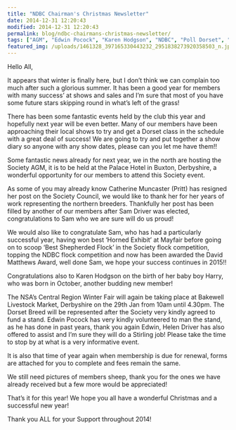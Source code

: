 ```yaml
---
title: "NDBC Chairman's Christmas Newsletter"
date: 2014-12-31 12:20:43
modified: 2014-12-31 12:20:43
permalink: blog/ndbc-chairmans-christmas-newsletter/
tags: ["AGM", "Edwin Pocock", "Karen Hodgson", "NDBC", "Poll Dorset", "Sam Driver", "Sandy Lane"]
featured_img: /uploads/1461328_397165330443232_2951838273920358503_n.jpg
---
```


Hello All,

It appears that winter is finally here, but I don’t think we can complain too much after such a glorious summer. It has been a good year for members with many success’ at shows and sales and I’m sure that most of you have some future stars skipping round in what’s left of the grass!

There has been some fantastic events held by the club this year and hopefully next year will be even better. Many of our members have been approaching their local shows to try and get a Dorset class in the schedule with a great deal of success! We are going to try and put together a show diary so anyone with any show dates, please can you let me have them!!

Some fantastic news already for next year, we in the north are hosting the Society AGM, it is to be held at the Palace Hotel in Buxton, Derbyshire, a wonderful opportunity for our members to attend this Society event.

As some of you may already know Catherine Muncaster (Pritt) has resigned her post on the Society Council, we would like to thank her for her years of work representing the northern breeders. Thankfully her post has been filled by another of our members after Sam Driver was elected, congratulations to Sam who we are sure will do us proud!

We would also like to congratulate Sam, who has had a particularly successful year, having won best ‘Horned Exhibit’ at Mayfair before going on to scoop ‘Best Shepherded Flock’ in the Society flock competition, topping the NDBC flock competition and now has been awarded the David Matthews Award, well done Sam, we hope your success continues in 2015!!

Congratulations also to Karen Hodgson on the birth of her baby boy Harry, who was born in October, another budding new member!

The NSA’s Central Region Winter Fair will again be taking place at Bakewell Livestock Market, Derbyshire on the 29th Jan from 10am until 4.30pm. The Dorset Breed will be represented after the Society very kindly agreed to fund a stand. Edwin Pocock has very kindly volunteered to man the stand, as he has done in past years, thank you again Edwin, Helen Driver has also offered to assist and I’m sure they will do a Stirling job! Please take the time to stop by at what is a very informative event.

It is also that time of year again when membership is due for renewal, forms are attached for you to complete and fees remain the same.

We still need pictures of members sheep, thank you for the ones we have already received but a few more would be appreciated!

That’s it for this year! We hope you all have a wonderful Christmas and a successful new year!

Thank you ALL for your Support throughout 2014!
